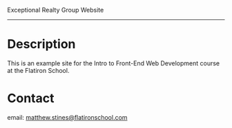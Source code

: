 Exceptional Realty Group Website

---

# Description

This is an example site for the Intro to Front-End Web Development course at the Flatiron School.

# Contact

email: matthew.stines@flatironschool.com